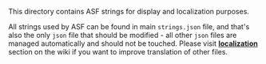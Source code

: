 This directory contains ASF strings for display and localization purposes.

All strings used by ASF can be found in main `strings.json` file, and that's also the only `json` file that should be modified - all other `json` files are managed automatically and should not be touched. Please visit **[localization](https://github.com/JustArchiNET/ArchiSteamFarm/wiki/Localization)** section on the wiki if you want to improve translation of other files.

